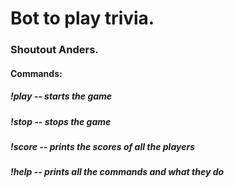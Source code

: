 # Bot to play trivia.

### Shoutout Anders. 

#### Commands:

##### !play  -- starts the game
##### !stop  -- stops the game
##### !score -- prints the scores of all the players
##### !help  -- prints all the commands and what they do

